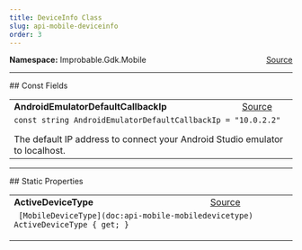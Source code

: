 ```yaml
---
title: DeviceInfo Class
slug: api-mobile-deviceinfo
order: 3
---
```


<p><b>Namespace:</b> Improbable.Gdk.Mobile<span style="float: right"><a href="https://www.github.com/spatialos/gdk-for-unity/blob/0.3.3/workers/unity/Packages/io.improbable.gdk.mobile/Utility/DeviceInfo.cs/#L6">Source</a></span></p>






</p>
<hr style="width:100%; border-top-color:#d8d8d8" />
## Const Fields


</p>


<table class="io-api-doc">    <tr>        <td class="io-api-doc-name"><a id="androidemulatordefaultcallbackip"></a><b>AndroidEmulatorDefaultCallbackIp</b></td>        <td class="io-api-doc-source"><a href="https://www.github.com/spatialos/gdk-for-unity/blob/0.3.3/workers/unity/Packages/io.improbable.gdk.mobile/Utility/DeviceInfo.cs/#L11">Source</a></td>    </tr>    <tr>        <td class="io-api-doc-content" colspan="2"><code>const string AndroidEmulatorDefaultCallbackIp = &quot;10.0.2.2&quot;</code></p>The default IP address to connect your Android Studio emulator to localhost. </td>    </tr></table>





</p>
<hr style="width:100%; border-top-color:#d8d8d8" />
## Static Properties


</p>


<table class="io-api-doc">    <tr>        <td class="io-api-doc-name"><a id="activedevicetype"></a><b>ActiveDeviceType</b></td>        <td class="io-api-doc-source"><a href="https://www.github.com/spatialos/gdk-for-unity/blob/0.3.3/workers/unity/Packages/io.improbable.gdk.mobile/Utility/DeviceInfo.cs/#L15">Source</a></td>    </tr>    <tr>        <td class="io-api-doc-content" colspan="2"><code> [MobileDeviceType](doc:api-mobile-mobiledevicetype) ActiveDeviceType { get; }</code></p></td>    </tr></table>







